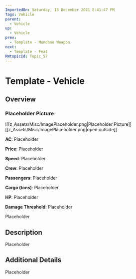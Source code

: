```yaml
---
ImportedOn: Saturday, 18 December 2021 8:41:47 PM
Tags: Vehicle
parent:
  - Vehicle
up:
  - Vehicle
prev:
  - Template - Mundane Weapon
next:
  - Template - Feat
RWtopicId: Topic_57
---
```

# Template - Vehicle
## Overview
### Placeholder Picture
![[z_Assets/Misc/ImagePlaceholder.png|Placeholder Picture]]
[[z_Assets/Misc/ImagePlaceholder.png|open outside]]

**AC**: Placeholder

**Price**: Placeholder

**Speed**: Placeholder

**Crew**: Placeholder

**Passengers**: Placeholder

**Cargo (tons)**: Placeholder

**HP**: Placeholder

**Damage Threshold**: Placeholder

Placeholder

## Description
Placeholder

## Additional Details
Placeholder

